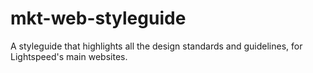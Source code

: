 # mkt-web-styleguide
A styleguide that highlights all the design standards and guidelines, for Lightspeed's main websites.
